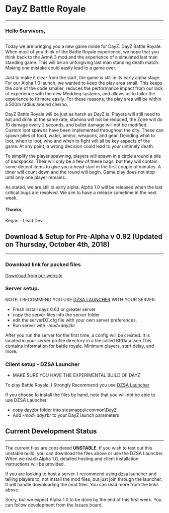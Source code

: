 # DayZ Battle Royale
-------

### Hello Survivors,
-----
Today we are bringing you a new game mode for DayZ. DayZ Battle Royale. When most of you think of the Battle Royale experience, we hope that you think back to the ArmA 3 mod and the experience of a simulated last man standing game. This will be an unforgiving last man standing death match. Making one mistake could easily lead to a game over. 

Just to make it clear from the start, the game is still in its early alpha stage. For our Alpha 1.0 launch, we wanted to keep the play area small. This keeps the core of the code smaller, reduces the performance impact from our lack of experience with the new Modding systems, and allows us to tailor the experience to fit more easily. For these reasons, the play area will be within a 500m radius around cherno. 

DayZ Battle Royale will be just as harsh as DayZ is. Players will still need to eat and drink at the same rate, stamina will not be reduced, the Zone will do 10 damage every 2 seconds, and bullet damage will not be modified. Custom loot spawns have been implemented throughout the city. These can spawn piles of food, water, ammo, weapons, and gear. Deciding what to loot, when to loot, who and when to fight will all be key aspects of the game. At any point, a wrong decision could lead to your untimely death. 

To simplify the player spawning, players will spawn in a circle around a pile of backpacks. Their will only be a few of these bags, but they will contain some decent items to give you a head start in the first couple of minutes. A timer will count down and the round will begin. Game play does not stop until only one player remains. 

As stated, we are still in early alpha. Alpha 1.0 will be released when the last critical bugs are resolved. We aim to have a release sometime in the next week.

#### Thanks,

Kegan - Lead Dev
 
  
## Download & Setup for Pre-Alpha v 0.92 (Updated on Thursday, October 4th, 2018)
-----
### Download link for packed files
[Download from our website](http://lystic.net/DayZBR/dayzbr.rar)

### Server setup.
NOTE: I RECOMMEND YOU USE [DZSA LAUNCHER](https://www.dayzsalauncher.com/#/tools) WITH YOUR SERVER.
- Fresh install dayz 0.63 or greater server
- copy the server files into the server folder
- edit the serverDZ.cfg file with your own server preferences.
- Run server with *-mod=dayzbr*

After you run the server for the first time, a config will be created. It is located in your server profile directory in a file called BRData.json
This contains information for battle royale. Minimum players, start delay, and more.


### Client setup - DZSA Launcher
- MAKE SURE YOU HAVE THE EXPERIMENTAL BUILD OF DAYZ

To play Battle Royale. I Strongly Recommend you use [DZSA Launcher](https://www.dayzsalauncher.com/#/home)

If you choose to install the files by hand, note that you will not be able to use DZSA Launcher. 

- copy dayzbr folder into  steamapps\common\DayZ
- Add *-mod=dayzbr* to your DayZ launch parameters
 
  
## Current Development Status
------

The current files are considered **UNSTABLE**. If you wish to test out this unstable build, you can download the files above or use the DZSA Launcher. When we reach Alpha 1.0, detailed hosting and client installation instructions will be provided.

If you are looking to host a server. I recommend using dzsa launcher and telling players to, not install the mod files, but just join through the launcher. It will handle downloading the mod files. You can read more from the links above.

Sorry, but we expect Alpha 1.0 to be done by the end of this first week. You can follow development from the Issues board.